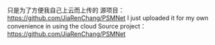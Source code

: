 只是为了方便我自己上云而上传的
源项目：https://github.com/JiaRenChang/PSMNet
I just uploaded it for my own convenience in using the cloud
Source project：https://github.com/JiaRenChang/PSMNet
